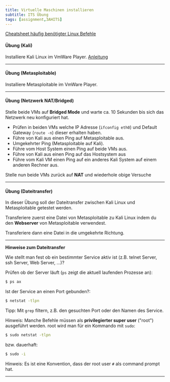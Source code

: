 ```yaml
---
title: Virtuelle Maschinen installieren
subtitle: ITS Übung
tags: [assignment,3AHITS]
---
```


[Cheatsheet häufig benötigter Linux Befehle](../../Linux/cheatsheet)



#### Übung (Kali)

Installiere Kali Linux im VmWare Player. [Anleitung](../lib/install_vmware_kali)



---

#### Übung (Metasploitable)

Installiere Metasploitable im VmWare Player.



---

#### Übung (Netzwerk NAT/Bridged)

Stelle beide VMs auf **Bridged Mode** und warte ca. 10 Sekunden bis sich das Netzwerk neu konfiguriert hat.

- Prüfen in beiden VMs welche IP Adresse (`ifconfig eth0`) und Default Gateway (`route -n`) dieser erhalten haben.
- Führe von Kali aus einen Ping auf Metasploitable aus.
- Umgekehrter Ping (Metasploitable auf Kali).
- Führe vom Host System einen Ping auf beide VMs aus.
- Führe von Kali aus einen Ping auf das Hostsystem aus
- Führe vom Kali VM einen Ping auf ein anderes Kali System auf einem anderen Rechner aus.

Stelle nun beide VMs zurück auf **NAT** und wiederhole obige Versuche



---

#### Übung (Dateitransfer)

In dieser Übung soll der Dateitransfer zwischen Kali Linux und Metasploitable getestet werden.

Transferiere zuerst eine Datei von Metasploitable zu Kali Linux indem du den **Webserver** von Metasploitable verwendest.

Transferiere dann eine Datei in die umgekehrte Richtung.

---

**Hinweise zum Dateitransfer**

Wie stellt man fest ob ein bestimmter Service aktiv ist (z.B. telnet Server, ssh Server, Web Server, ...)?

Prüfen ob der Server läuft (`ps` zeigt die aktuell laufenden Prozesse an):

```bash
$ ps ax
```

Ist der Service an einen Port gebunden?:

```bash
$ netstat -tlpn
```

Tipp: Mit `grep` filtern, z.B. den gesuchten Port oder den Namen des Service.

Hinweis: Manche Befehle müssen als **privilegierter super user** ("root") ausgeführt werden. root wird man für ein Kommando mit `sudo`:

```sh
$ sudo netstat -tlpn
```

bzw. dauerhaft:

```sh
$ sudo -i
```

Hinweis: Es ist eine Konvention, dass der root user `#` als command prompt hat.

---

